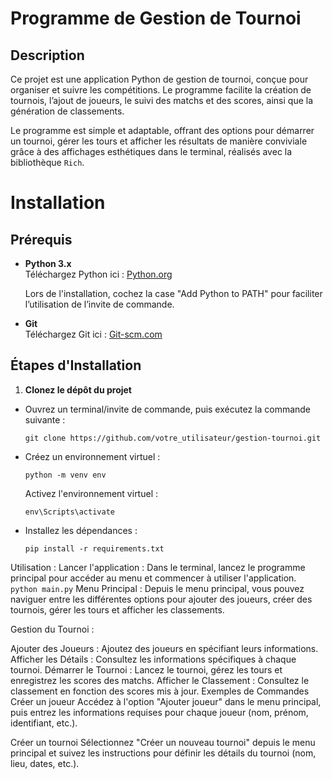 # Programme de Gestion de Tournoi

## Description
Ce projet est une application Python de gestion de tournoi, conçue pour organiser et suivre les compétitions. Le programme facilite la création de tournois, l’ajout de joueurs, le suivi des matchs et des scores, ainsi que la génération de classements. 

Le programme est simple et adaptable, offrant des options pour démarrer un tournoi, gérer les tours et afficher les résultats de manière conviviale grâce à des affichages esthétiques dans le terminal, réalisés avec la bibliothèque `Rich`.

# Installation

## Prérequis
- **Python 3.x**  
  Téléchargez Python ici : [Python.org](https://www.python.org/)

  Lors de l'installation, cochez la case "Add Python to PATH" pour faciliter l’utilisation de l’invite de commande.

- **Git**  
  Téléchargez Git ici : [Git-scm.com](https://git-scm.com/)

## Étapes d'Installation
1. **Clonez le dépôt du projet**  
- Ouvrez un terminal/invite de commande, puis exécutez la commande suivante :
   ```
   git clone https://github.com/votre_utilisateur/gestion-tournoi.git
    ```
- Créez un environnement virtuel :
    ```
    python -m venv env
    ```
    Activez l'environnement virtuel :
    ```
    env\Scripts\activate
    ```
- Installez les dépendances :
    ```
    pip install -r requirements.txt
    ```
Utilisation :
Lancer l'application : Dans le terminal, lancez le programme principal pour accéder au menu et commencer à utiliser l'application.
    ```
    python main.py
    ```
Menu Principal : Depuis le menu principal, vous pouvez naviguer entre les différentes options pour ajouter des joueurs, créer des tournois, gérer les tours et afficher les classements.

Gestion du Tournoi :

Ajouter des Joueurs : Ajoutez des joueurs en spécifiant leurs informations.
Afficher les Détails : Consultez les informations spécifiques à chaque tournoi.
Démarrer le Tournoi : Lancez le tournoi, gérez les tours et enregistrez les scores des matchs.
Afficher le Classement : Consultez le classement en fonction des scores mis à jour.
Exemples de Commandes
Créer un joueur
Accédez à l'option "Ajouter joueur" dans le menu principal, puis entrez les informations requises pour chaque joueur (nom, prénom, identifiant, etc.).

Créer un tournoi
Sélectionnez "Créer un nouveau tournoi" depuis le menu principal et suivez les instructions pour définir les détails du tournoi (nom, lieu, dates, etc.).